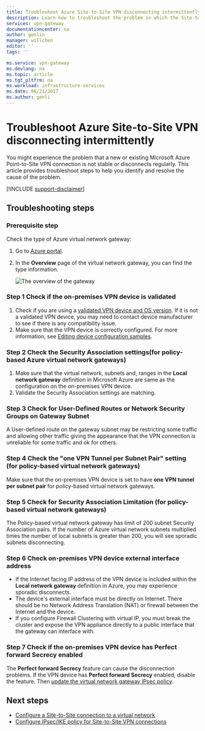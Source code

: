 ```yaml
---
title: Troubleshoot Azure Site-to-Site VPN disconnecting intermittently| Microsoft Docs
description: Learn how to troubleshoot the problem in which the Site-to-Site VPN connection disconnected regularly. 
services: vpn-gateway
documentationcenter: na
author: genlin
manager: willchen
editor: ''
tags: ''

ms.service: vpn-gateway
ms.devlang: na
ms.topic: article
ms.tgt_pltfrm: na
ms.workload: infrastructure-services
ms.date: 06/21/2017
ms.author: genli
---
```


# Troubleshoot Azure Site-to-Site VPN disconnecting intermittently

You might experience the problem that a new or existing Microsoft Azure Point-to-Site VPN connection is not stable or disconnects regularly. This article provides troubleshoot steps to help you identify and resolve the cause of the problem. 

[!INCLUDE [support-disclaimer](../../includes/support-disclaimer.md)]

## Troubleshooting steps

### Prerequisite step

Check the type of Azure  virtual network gateway:

1. Go to [Azure portal](https://portal.azure.com).
2. In the **Overview** page of the virtual network gateway, you can find the type information.
    
    ![The overview of the gateway](media\vpn-gateway-troubleshoot-site-to-site-disconnected-intermittently\gatewayoverview.png)

### Step 1 Check if the on-premises VPN device is validated

1. Check if you are using a [validated VPN device and OS version](vpn-gateway-about-vpn-devices.md#a-namedevicetableavalidated-vpn-devices-and-device-configuration-guides). If it is not a validated VPN device, you may need to contact device manufacturer to see if there is any compatibility issue.
2. Make sure that the VPN device is correctly configured. For more information, see [Editing device configuration samples](vpn-gateway-about-vpn-devices.md#editing).

### Step 2 Check the Security Association settings(for policy-based Azure virtual network gateways)

1. Make sure that the virtual network, subnets and, ranges in the **Local network gateway** definition in Microsoft Azure are same as the configuration on the on-premises VPN device.
2. Validate the Security Association settings are matching.

### Step 3 Check for User-Defined Routes or Network Security Groups on Gateway Subnet

A User-defined route on the gateway subnet may be restricting some traffic and allowing other traffic giving the appearance that the VPN connection is unreliable for some traffic and ok for others. 

### Step 4 Check the "one VPN Tunnel per Subnet Pair" setting (for policy-based virtual network gateways)

Make sure that the on-premises VPN device is set to have **one VPN tunnel per subnet pair** for policy-based virtual network gateways.

### Step 5 Check for Security Association Limitation (for policy-based virtual network gateways)

The Policy-based virtual network gateway has limit of 200 subnet Security Association pairs. If the number of Azure virtual network subnets multiplied times the number of local subnets is greater than 200, you will see sporadic subnets disconnecting.

### Step 6 Check on-premises VPN device external interface address

- If the Internet facing IP address of the VPN device is included within the **Local network gateway** definition in Azure, you may experience sporadic disconnects.
- The device's external interface must be directly on Internet. There should be no Network Address Translation (NAT) or firewall between the Internet and the device.
-  If you configure Firewall Clustering with virtual IP, you must break the cluster and expose the VPN appliance directly to a public interface that the gateway can interface with.

 ### Step 7 Check if the on-premises VPN device has Perfect forward Secrecy enabled

The **Perfect forward Secrecy** feature can cause the disconnection problems. If the VPN device has **Perfect forward Secrecy** enabled, disable the feature. Then [update the virtual network gateway IPsec policy](vpn-gateway-ipsecikepolicy-rm-powershell.md#managepolicy).

## Next steps

- [Configure a Site-to-Site connection to a virtual network](vpn-gateway-howto-site-to-site-resource-manager-portal.md)
- [Configure IPsec/IKE policy for Site-to-Site VPN connections](vpn-gateway-ipsecikepolicy-rm-powershell.md)

